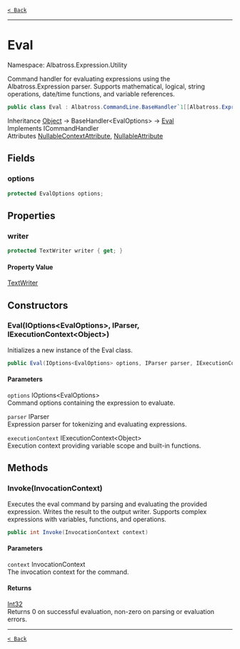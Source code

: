[`< Back`](../../../)

---

# Eval

Namespace: Albatross.Expression.Utility

Command handler for evaluating expressions using the Albatross.Expression parser.
 Supports mathematical, logical, string operations, date/time functions, and variable references.

```csharp
public class Eval : Albatross.CommandLine.BaseHandler`1[[Albatross.Expression.Utility.EvalOptions, Albatross.Expression.Utility, Version=4.0.0.0, Culture=neutral, PublicKeyToken=null]], System.CommandLine.Invocation.ICommandHandler
```

Inheritance [Object](https://docs.microsoft.com/en-us/dotnet/api/system.object) → BaseHandler&lt;EvalOptions&gt; → [Eval](./albatross/expression/utility/eval)<br>
Implements ICommandHandler<br>
Attributes [NullableContextAttribute](https://docs.microsoft.com/en-us/dotnet/api/system.runtime.compilerservices.nullablecontextattribute), [NullableAttribute](https://docs.microsoft.com/en-us/dotnet/api/system.runtime.compilerservices.nullableattribute)

## Fields

### **options**

```csharp
protected EvalOptions options;
```

## Properties

### **writer**

```csharp
protected TextWriter writer { get; }
```

#### Property Value

[TextWriter](https://docs.microsoft.com/en-us/dotnet/api/system.io.textwriter)<br>

## Constructors

### **Eval(IOptions&lt;EvalOptions&gt;, IParser, IExecutionContext&lt;Object&gt;)**

Initializes a new instance of the Eval class.

```csharp
public Eval(IOptions<EvalOptions> options, IParser parser, IExecutionContext<object> executionContext)
```

#### Parameters

`options` IOptions&lt;EvalOptions&gt;<br>
Command options containing the expression to evaluate.

`parser` IParser<br>
Expression parser for tokenizing and evaluating expressions.

`executionContext` IExecutionContext&lt;Object&gt;<br>
Execution context providing variable scope and built-in functions.

## Methods

### **Invoke(InvocationContext)**

Executes the eval command by parsing and evaluating the provided expression.
 Writes the result to the output writer. Supports complex expressions with variables, functions, and operations.

```csharp
public int Invoke(InvocationContext context)
```

#### Parameters

`context` InvocationContext<br>
The invocation context for the command.

#### Returns

[Int32](https://docs.microsoft.com/en-us/dotnet/api/system.int32)<br>
Returns 0 on successful evaluation, non-zero on parsing or evaluation errors.

---

[`< Back`](../../../)
